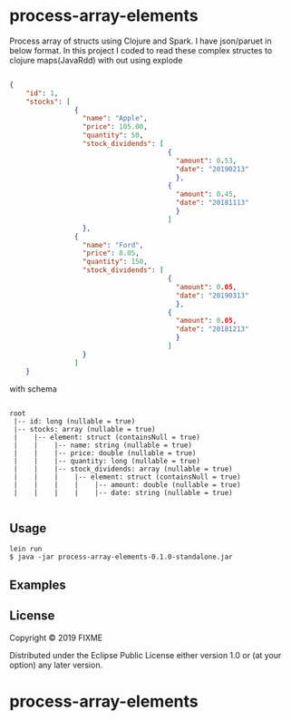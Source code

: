 # process-array-elements

Process array of structs using Clojure and Spark. I have json/paruet in below format. 
In this project I coded to read these complex structes to clojure maps(JavaRdd) with out using explode 

```json

{
    "id": 1,
    "stocks": [
                {
                  "name": "Apple",
                  "price": 105.00,
                  "quantity": 50,
                  "stock_dividends": [
                                       {
                                         "amount": 0.53,
                                         "date": "20190213"
                                         },
                                       {
                                         "amount": 0.45,
                                         "date": "20181113"
                                         }
                                       ]
                  },
                {
                  "name": "Ford",
                  "price": 8.05,
                  "quantity": 150,
                  "stock_dividends": [
                                       {
                                         "amount": 0.05,
                                         "date": "20190313"
                                         },
                                       {
                                         "amount": 0.05,
                                         "date": "20181213"
                                         }
                                       ]
                  }
                ]
    }
```

with schema 

````

root
 |-- id: long (nullable = true)
 |-- stocks: array (nullable = true)
 |    |-- element: struct (containsNull = true)
 |    |    |-- name: string (nullable = true)
 |    |    |-- price: double (nullable = true)
 |    |    |-- quantity: long (nullable = true)
 |    |    |-- stock_dividends: array (nullable = true)
 |    |    |    |-- element: struct (containsNull = true)
 |    |    |    |    |-- amount: double (nullable = true)
 |    |    |    |    |-- date: string (nullable = true)
 
````
## Usage


    lein run 
    $ java -jar process-array-elements-0.1.0-standalone.jar


## Examples


## License

Copyright © 2019 FIXME

Distributed under the Eclipse Public License either version 1.0 or (at
your option) any later version.
# process-array-elements
